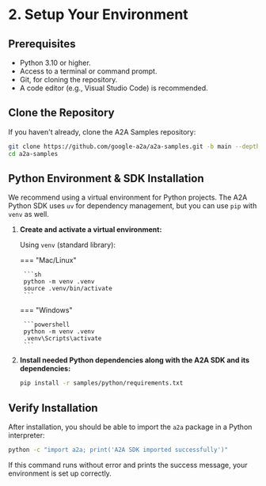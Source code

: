 # 2. Setup Your Environment

## Prerequisites

- Python 3.10 or higher.
- Access to a terminal or command prompt.
- Git, for cloning the repository.
- A code editor (e.g., Visual Studio Code) is recommended.

## Clone the Repository

If you haven't already, clone the A2A Samples repository:

```bash
git clone https://github.com/google-a2a/a2a-samples.git -b main --depth 1
cd a2a-samples
```

## Python Environment & SDK Installation

We recommend using a virtual environment for Python projects. The A2A Python SDK uses `uv` for dependency management, but you can use `pip` with `venv` as well.

1. **Create and activate a virtual environment:**

    Using `venv` (standard library):

    === "Mac/Linux"

        ```sh
        python -m venv .venv
        source .venv/bin/activate
        ```

    === "Windows"

        ```powershell
        python -m venv .venv
        .venv\Scripts\activate
        ```

2. **Install needed Python dependencies along with the A2A SDK and its dependencies:**

    ```bash
    pip install -r samples/python/requirements.txt
    ```

## Verify Installation

After installation, you should be able to import the `a2a` package in a Python interpreter:

```bash
python -c "import a2a; print('A2A SDK imported successfully')"
```

If this command runs without error and prints the success message, your environment is set up correctly.
